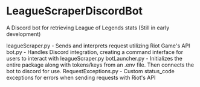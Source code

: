 # LeagueScraperDiscordBot
A Discord bot for retrieving League of Legends stats
(Still in early development)

leagueScraper.py - Sends and interprets request utilizing Riot Game's API
bot.py - Handles Discord integration, creating a command interface for users to interact with leagueScraper.py
botLauncher.py - Initializes the entire package along with tokens/keys from an .env file. Then connects the bot to discord for use.
RequestExceptions.py - Custom status_code exceptions for errors when sending requests with Riot's API
